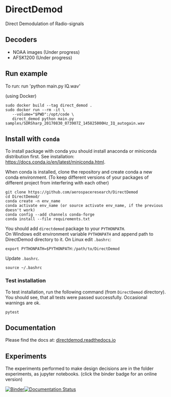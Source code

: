 # DirectDemod
Direct Demodulation of Radio-signals

## Decoders
* NOAA images (Under progress)
* AFSK1200 (Under progress)

## Run example
To run: run 'python main.py IQ.wav'

(using Docker)
```
sudo docker build --tag direct_demod .
sudo docker run --rm -it \
   --volume="$PWD":/opt/code \
   direct_demod python main.py samples/SDRSharp_20170830_073907Z_145825000Hz_IQ_autogain.wav
```

## Install with `conda`


To install package with conda you should install anaconda or miniconda distribution first.
See installation: https://docs.conda.io/en/latest/miniconda.html.

When conda is installed, clone the repository and create conda a new conda environment. (To keep different versions of your packages of different project from interfering with each other)

```
git clone https://github.com/aerospaceresearch/DirectDemod
cd DirectDemod/
conda create -n env_name
conda activate env_name (or source activate env_name, if the previous doesn't work)
conda config --add channels conda-forge
conda install --file requirements.txt

```

You should add `directdemod` package to your `PYTHONPATH`. 
<br>
On Windows edit environment variable `PYTHONPATH` and append path to DirectDemod directory to it.
On Linux edit `.bashrc`:

```
export PYTHONPATH=$PYTHONPATH:/path/to/DirectDemod
```

Update `.bashrc`.

```
source ~/.bashrc
```

### Test installation

To test installation, run the following command (from `DirectDemod` directory). You should see, that all
tests were passed successfully. Occasional warnings are ok.

```
pytest
```

## Documentation
Please find the docs at: [directdemod.readthedocs.io](https://directdemod.readthedocs.io)

## Experiments
The experiments performed to make design decisions are in the folder experiments, as jupyter notebooks. (click the binder badge for an online version)

[![Binder](https://mybinder.org/badge.svg)](https://mybinder.org/v2/gh/aerospaceresearch/DirectDemod/Vinay_dev)[![Documentation Status](https://readthedocs.org/projects/directdemod/badge/?version=vinay_dev)](http://directdemod.readthedocs.io/en/vinay_dev/?badge=vinay_dev)
